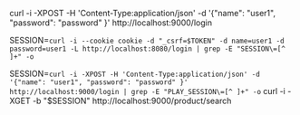 

curl -i -XPOST -H 'Content-Type:application/json' -d '{"name": "user1", "password": "password" }' http://localhost:9000/login

SESSION=`curl -i --cookie cookie -d "_csrf=$TOKEN" -d name=user1 -d password=user1 -L http://localhost:8080/login | grep -E "SESSION\=[^ ]+" -o`



SESSION=`curl -i -XPOST -H 'Content-Type:application/json' -d '{"name": "user1", "password": "password" }' http://localhost:9000/login | grep -E "PLAY_SESSION\=[^ ]+" -o`
curl -i -XGET -b "$SESSION" http://localhost:9000/product/search
